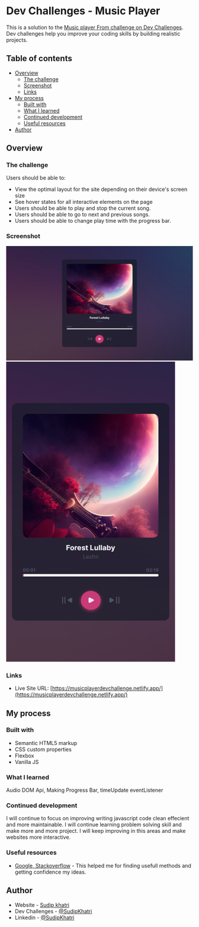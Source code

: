 # Dev Challenges - Music Player

This is a solution to the [Music player From challenge on Dev Challenges](https://devchallenges.io/challenge/music-player). Dev challenges help you improve your coding skills by building realistic projects.

## Table of contents

- [Overview](#overview)
  - [The challenge](#the-challenge)
  - [Screenshot](#screenshot)
  - [Links](#links)
- [My process](#my-process)
  - [Built with](#built-with)
  - [What I learned](#what-i-learned)
  - [Continued development](#continued-development)
  - [Useful resources](#useful-resources)
- [Author](#author)

## Overview

### The challenge

Users should be able to:

- View the optimal layout for the site depending on their device's screen size
- See hover states for all interactive elements on the page
- Users should be able to play and stop the current song.
- Users should be able to go to next and previous songs.
- Users should be able to change play time with the progress bar.

### Screenshot

![](./image/desktopscreenshot.png)
![](./image/mobilescreenshot.png)

### Links

- Live Site URL: [https://musicplayerdevchallenge.netlify.app/](https://musicplayerdevchallenge.netlify.app/)

## My process

### Built with

- Semantic HTML5 markup
- CSS custom properties
- Flexbox
- Vanilla JS

### What I learned

Audio DOM Api, Making Progress Bar, timeUpdate eventListener

### Continued development

I will continue to focus on improving writing javascript code clean effecient and more maintainable. I will continue learning problem solving skill and make more and more project. I will keep improving in this areas and make websites more interactive.

### Useful resources

- [Google, Stackoverflow](https://www.google.com/) - This helped me for finding usefull methods and getting confidence my ideas.

## Author

- Website - [Sudip khatri](https://sudipkhatri.netlify.app/)
- Dev Challenges - [@SudipKhatri](https://devchallenges.io/profile/668a4472-7c2c-4f92-9b06-80c7ed9577bd)
- Linkedin - [@SudipKhatri](https://www.linkedin.com/in/sudip-khatri-a72a6a27b/)
